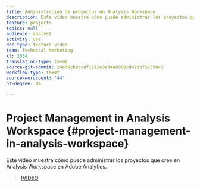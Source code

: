 ```yaml
---
title: Administración de proyectos en Analysis Workspace
description: Este vídeo muestra cómo puede administrar los proyectos que cree en Analysis Workspace en Adobe Analytics.
feature: projects
topics: null
audience: analyst
activity: use
doc-type: feature video
team: Technical Marketing
kt: 2034
translation-type: tm+mt
source-git-commit: 24ad92b0ccdf1112e3ed4a0968cd47db757598c3
workflow-type: tm+mt
source-wordcount: '44'
ht-degree: 0%

---
```



# Project Management in Analysis Workspace {#project-management-in-analysis-workspace}

Este vídeo muestra cómo puede administrar los proyectos que cree en Analysis Workspace en Adobe Analytics.

>[!VIDEO](https://video.tv.adobe.com/v/24035/?quality=12)
